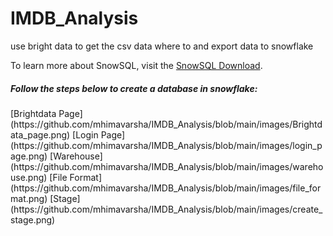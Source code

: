# IMDB_Analysis
<p>use bright data  to get the csv data where to and export data to snowflake</p>
<p>To learn more about SnowSQL, visit the <a href="https://developers.snowflake.com/snowsql/">SnowSQL Download</a>.</p>
<h5>Follow the steps below to create a database in snowflake:</h5>
[Brightdata Page](https://github.com/mhimavarsha/IMDB_Analysis/blob/main/images/Brightdata_page.png)
[Login Page](https://github.com/mhimavarsha/IMDB_Analysis/blob/main/images/login_page.png)
[Warehouse](https://github.com/mhimavarsha/IMDB_Analysis/blob/main/images/warehouse.png)
[File Format](https://github.com/mhimavarsha/IMDB_Analysis/blob/main/images/file_format.png)
[Stage](https://github.com/mhimavarsha/IMDB_Analysis/blob/main/images/create_stage.png)
